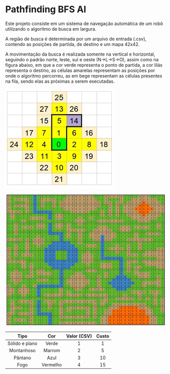 # Pathfinding BFS AI

Este projeto consiste em um sistema de navegação automática de um robô utilizando o algoritmo de busca em largura.

A região de busca é determinada por um arquivo de entrada (.csv), contendo as posições de partida, de destino e um mapa 42x42.

A movimentação da busca é realizada somente na vertical e horizontal, seguindo o padrão norte, leste, sul e oeste (N->L->S->O), assim como na figura abaixo, em que a cor verde representa o ponto de partida, a cor lilás representa o destino, as células amarelas representam as posições por onde o algoritmo percorreu, as em bege representam as células presentes na fila, sendo elas as próximas a serem executadas.

![FuncionamentoDoAlgoritmo](imgs/algoritmo.jpg)

![Exemplo](/imgs/mapaExemplo.jpg)

Tipo | Cor | Valor (CSV) | Custo
:---: | :---: | :---: | :---:
Sólido e plano | Verde | 1 | 1
Montanhoso | Marrom | 2 | 5
Pântano | Azul | 3 | 10
Fogo | Vermelho | 4 | 15